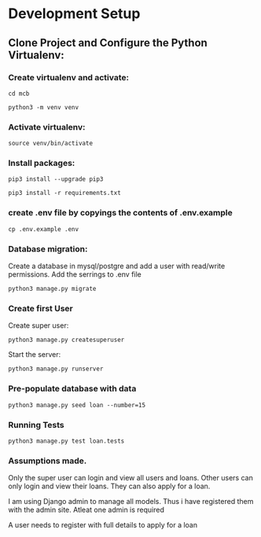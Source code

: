 # Development Setup

## Clone Project and Configure the Python Virtualenv:

### Create virtualenv and activate:

```
cd mcb

python3 -m venv venv
```

### Activate virtualenv:

```
source venv/bin/activate
```

### Install packages:

```
pip3 install --upgrade pip3

pip3 install -r requirements.txt
```


### create .env file by copyings the contents of .env.example

```
cp .env.example .env
```


### Database migration:
Create a database  in mysql/postgre and add a user with read/write permissions. Add the serrings to .env file

```
python3 manage.py migrate
```
### Create first User
Create super user:

```
python3 manage.py createsuperuser
```

Start the server:

```
python3 manage.py runserver
```

### Pre-populate database with data

```
python3 manage.py seed loan --number=15
```


### Running Tests
```
python3 manage.py test loan.tests
```

### Assumptions made.
Only the super user can login and view all users and loans. Other users can only login and view their loans. They can also apply for a loan.

I am using Django admin to manage all models. Thus i have registered them with the admin site. Atleat one admin is required

A user needs to register with full details to apply for a loan 